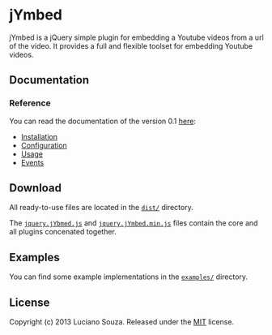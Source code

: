 jYmbed
======

jYmbed is a jQuery simple plugin for embedding a Youtube videos from a url of the video.
It provides a full and flexible toolset for embedding Youtube videos.

Documentation
-------------

### Reference

You can read the documentation of the version 0.1 [here](http://ketshup.com.br/jYmbed/docs/):

  * [Installation](http://ketshup.com.br/jYmbed/docs/installation.html)
  * [Configuration](http://ketshup.com.br/jYmbed/docs/configuration.html)
  * [Usage](http://ketshup.com.br/jYmbed/docs/usage.html)
  * [Events](http://ketshup.com.br/jYmbed/docs/events.html)

Download
--------

All ready-to-use files are located in the [`dist/`](dist/) directory.

The [`jquery.jYbmed.js`](dist/jquery.jYmbed.js?raw=1) and
[`jquery.jYmbed.min.js`](dist/jquery.jYmbed.min.js?raw=1) files contain
the core and all plugins concenated together.

Examples
--------

You can find some example implementations in the [`examples/`](examples/)
directory.

License
-------

Copyright (c) 2013 Luciano Souza.
Released under the [MIT](LICENSE?raw=1) license.
